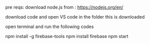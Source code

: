 pre reqs: download node.js from : https://nodejs.org/en/

download code and open VS code in the folder this is downloaded

open terminal and run the following codes

npm install -g firebase-tools
npm install firebase
npm start